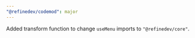 ```yaml
---
"@refinedev/codemod": major
---
```


Added transform function to change `useMenu` imports to `"@refinedev/core"`.
